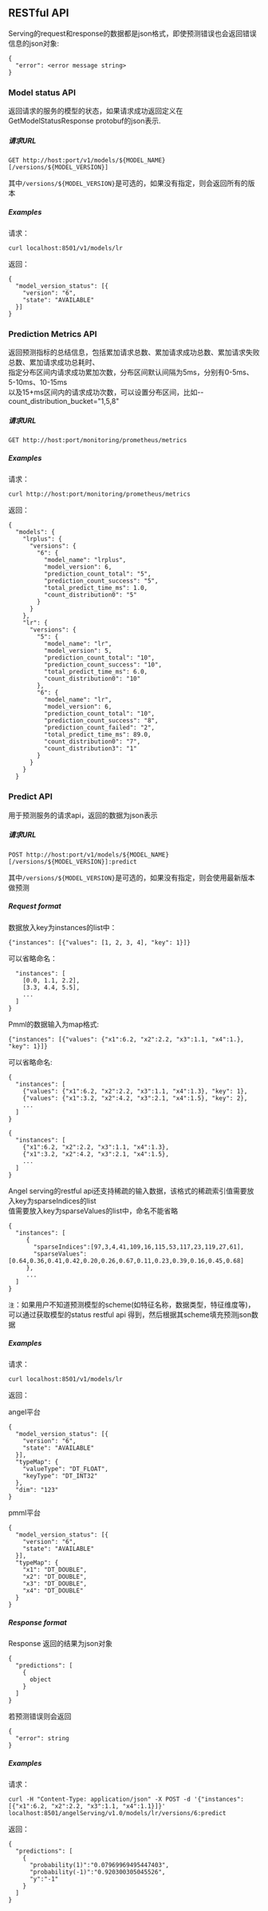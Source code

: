 ## RESTful API ##

Serving的request和response的数据都是json格式，即使预测错误也会返回错误信息的json对象:

```
{
  "error": <error message string>
}
```

### Model status API ###

返回请求的服务的模型的状态，如果请求成功返回定义在GetModelStatusResponse protobuf的json表示.

##### 请求URL #####

```
GET http://host:port/v1/models/${MODEL_NAME}[/versions/${MODEL_VERSION}]
```  

其中```/versions/${MODEL_VERSION}```是可选的，如果没有指定，则会返回所有的版本

##### Examples #####

请求：

```
curl localhost:8501/v1/models/lr
```  

返回：

```
{
  "model_version_status": [{
    "version": "6",
    "state": "AVAILABLE"
  }]
}
```

### Prediction Metrics API ###

返回预测指标的总结信息，包括累加请求总数、累加请求成功总数、累加请求失败总数、累加请求成功总耗时、      
指定分布区间内请求成功累加次数，分布区间默认间隔为5ms，分别有0-5ms、5-10ms、10-15ms   
以及15+ms区间内的请求成功次数，可以设置分布区间，比如--count_distribution_bucket="1,5,8"

##### 请求URL #####

```
GET http://host:port/monitoring/prometheus/metrics
```

##### Examples #####

请求：

```
curl http://host:port/monitoring/prometheus/metrics
```  

返回：

```
{
  "models": {
    "lrplus": {
      "versions": {
        "6": {
          "model_name": "lrplus",
          "model_version": 6,
          "prediction_count_total": "5",
          "prediction_count_success": "5",
          "total_predict_time_ms": 1.0,
          "count_distribution0": "5"
        }
      }
    },
    "lr": {
      "versions": {
        "5": {
          "model_name": "lr",
          "model_version": 5,
          "prediction_count_total": "10",
          "prediction_count_success": "10",
          "total_predict_time_ms": 6.0,
          "count_distribution0": "10"
        },
        "6": {
          "model_name": "lr",
          "model_version": 6,
          "prediction_count_total": "10",
          "prediction_count_success": "8",
          "prediction_count_failed": "2",
          "total_predict_time_ms": 89.0,
          "count_distribution0": "7",
          "count_distribution3": "1"
        }
      }
    }
  }

```

### Predict API ###

用于预测服务的请求api，返回的数据为json表示

##### 请求URL #####

```
POST http://host:port/v1/models/${MODEL_NAME}[/versions/${MODEL_VERSION}]:predict
```  

其中```/versions/${MODEL_VERSION}```是可选的，如果没有指定，则会使用最新版本做预测

##### Request format #####

数据放入key为instances的list中：

```
{"instances": [{"values": [1, 2, 3, 4], "key": 1}]}
```

可以省略命名：

```{
  "instances": [
    [0.0, 1.1, 2.2],
    [3.3, 4.4, 5.5],
    ...
  ]
}
```

Pmml的数据输入为map格式:

```
{"instances": [{"values": {"x1":6.2, "x2":2.2, "x3":1.1, "x4":1.}, "key": 1}]}
```

可以省略命名:

```
{
  "instances": [
    {"values": {"x1":6.2, "x2":2.2, "x3":1.1, "x4":1.3}, "key": 1},
    {"values": {"x1":3.2, "x2":4.2, "x3":2.1, "x4":1.5}, "key": 2},
    ...
  ]
}
```

```
{
  "instances": [
    {"x1":6.2, "x2":2.2, "x3":1.1, "x4":1.3},
    {"x1":3.2, "x2":4.2, "x3":2.1, "x4":1.5},
    ...
  ]
}
```

Angel serving的restful api还支持稀疏的输入数据，该格式的稀疏索引值需要放入key为sparseIndices的list  
值需要放入key为sparseValues的list中，命名不能省略  

```
{
  "instances": [
     {
       "sparseIndices":[97,3,4,41,109,16,115,53,117,23,119,27,61],
       "sparseValues":[0.64,0.36,0.41,0.42,0.20,0.26,0.67,0.11,0.23,0.39,0.16,0.45,0.68]
     },
     ...
  ]
}
```

```注```：如果用户不知道预测模型的scheme(如特征名称，数据类型，特征维度等)，可以通过获取模型的status restful api 
得到，然后根据其scheme填充预测json数据
##### Examples #####
请求：

```
curl localhost:8501/v1/models/lr
```

返回：

angel平台
```
{
  "model_version_status": [{
    "version": "6",
    "state": "AVAILABLE"
  }],
  "typeMap": {
    "valueType": "DT_FLOAT",
    "keyType": "DT_INT32"
  },
  "dim": "123"
}
```
pmml平台
```$xslt
{
  "model_version_status": [{
    "version": "6",
    "state": "AVAILABLE"
  }],
  "typeMap": {
    "x1": "DT_DOUBLE",
    "x2": "DT_DOUBLE",
    "x3": "DT_DOUBLE",
    "x4": "DT_DOUBLE"
  }
}
```

##### Response format #####

Response 返回的结果为json对象

```
﻿{
  "predictions": [
    {
      object
    }
  ]
}
```

若预测错误则会返回

```$xslt
{
  "error": string
}
```

##### Examples #####

请求：

```
curl -H "Content-Type: application/json" -X POST -d '{"instances": [{"x1":6.2, "x2":2.2, "x3":1.1, "x4":1.1}]}' localhost:8501/angelServing/v1.0/models/lr/versions/6:predict
```

返回：

```
{
  "predictions": [
    {
      "probability(1)":"0.07969969495447403",
      "probability(-1)":"0.920300305045526",
      "y":"-1"
    }
  ]
}
```
